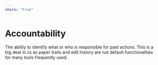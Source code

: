 ```yaml
---  
share: "true"  
---  
```

# Accountability  
The ability to identify what or who is responsible for past actions. This is a big deal in cs as paper trails and edit history are not default functionalities for many tools frequently used.